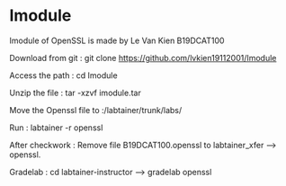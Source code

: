 # Imodule
Imodule of OpenSSL is made by Le Van Kien B19DCAT100

Download from git : git clone https://github.com/lvkien19112001/Imodule

Access the path : cd Imodule

Unzip the file : tar -xzvf imodule.tar 

Move the Openssl file to :/labtainer/trunk/labs/

Run : labtainer -r openssl

After checkwork : Remove file B19DCAT100.openssl to labtainer_xfer --> openssl. 

Gradelab : cd labtainer-instructor --> gradelab openssl


